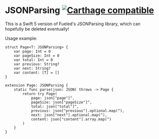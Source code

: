 # JSONParsing [![Carthage compatible](https://img.shields.io/badge/Carthage-compatible-4BC51D.svg?style=flat)](https://github.com/Carthage/Carthage)

This is a Swift 5 version of Fueled's JSONParsing library, which can hopefully be deleted eventually!

Usage example:

	struct Page<T: JSONParsing> {
		var page: Int = 0
		var pageSize: Int = 0
		var total: Int = 0
		var previous: String?
		var next: String?
		var content: [T] = []
	}

	extension Page: JSONParsing {
		static func parse(json: JSON) throws -> Page {
			return try Page(
				page: json["page"]^,
				pageSize: json["pageSize"]^,
				total: json["total"]^,
				previous: json["previous"].optional.map(^),
				next: json["next"].optional.map(^),
				content: json["content"].array.map(^)
			)
		}
	}
	
	
